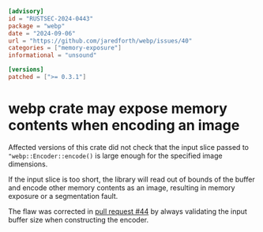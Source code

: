 ```toml
[advisory]
id = "RUSTSEC-2024-0443"
package = "webp"
date = "2024-09-06"
url = "https://github.com/jaredforth/webp/issues/40"
categories = ["memory-exposure"]
informational = "unsound"

[versions]
patched = [">= 0.3.1"]
```

# webp crate may expose memory contents when encoding an image

Affected versions of this crate did not check that the input slice passed to `"webp::Encoder::encode()` is large enough for the specified image dimensions.

If the input slice is too short, the library will read out of bounds of the buffer and encode other memory contents as an image, resulting in memory exposure or a segmentation fault.

The flaw was corrected in [pull request #44](https://github.com/jaredforth/webp/pull/44) by always validating the input buffer size when constructing the encoder.
